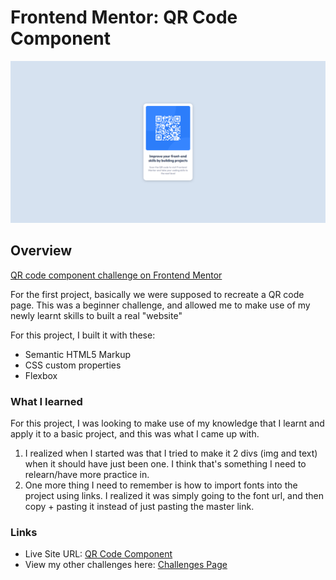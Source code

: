 # Frontend Mentor: QR Code Component

![Final Screenshot](./images/001_final.png)

## Overview

[QR code component challenge on Frontend Mentor](https://www.frontendmentor.io/challenges/qr-code-component-iux_sIO_H)

For the first project, basically we were supposed to recreate a QR code page. This was a beginner challenge, and allowed me to make use of my newly learnt skills to built a real "website"

For this project, I built it with these:

- Semantic HTML5 Markup
- CSS custom properties
- Flexbox

### What I learned

For this project, I was looking to make use of my knowledge that I learnt and apply it to a basic project, and this was what I came up with.

1. I realized when I started was that I tried to make it 2 divs (img and text) when it should have just been one. I think that's something I need to relearn/have more practice in.
2. One more thing I need to remember is how to import fonts into the project using links. I realized it was simply going to the font url, and then copy + pasting it instead of just pasting the master link.

### Links

- Live Site URL: [QR Code Component](https://frontendmentor-01-qr-code.vercel.app/)
- View my other challenges here: [Challenges Page](https://frontendmentor-00-main.vercel.app/)
